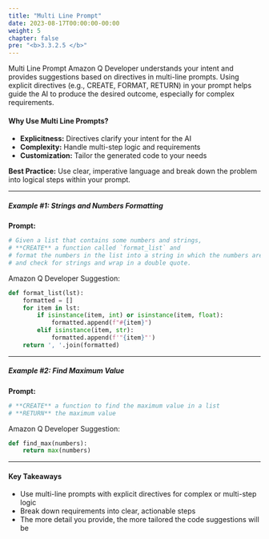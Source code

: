 ```yaml
---
title: "Multi Line Prompt"
date: 2023-08-17T00:00:00-00:00
weight: 5
chapter: false
pre: "<b>3.3.2.5 </b>"
---
```


Multi Line Prompt
Amazon Q Developer understands your intent and provides suggestions based on directives in multi-line prompts. Using explicit directives (e.g., CREATE, FORMAT, RETURN) in your prompt helps guide the AI to produce the desired outcome, especially for complex requirements.

#### Why Use Multi Line Prompts?
- **Explicitness:** Directives clarify your intent for the AI
- **Complexity:** Handle multi-step logic and requirements
- **Customization:** Tailor the generated code to your needs

**Best Practice:** Use clear, imperative language and break down the problem into logical steps within your prompt.

---

##### Example #1: Strings and Numbers Formatting
**Prompt:**

```python
# Given a list that contains some numbers and strings,
# **CREATE** a function called `format_list` and
# format the numbers in the list into a string in which the numbers are prepended with a "#"
# and check for strings and wrap in a double quote.
```

Amazon Q Developer Suggestion:

```python
def format_list(lst):
    formatted = []
    for item in lst:
        if isinstance(item, int) or isinstance(item, float):
            formatted.append(f"#{item}")
        elif isinstance(item, str):
            formatted.append(f'"{item}"')
    return ', '.join(formatted)
```

---

##### Example #2: Find Maximum Value
**Prompt:**

```python
# **CREATE** a function to find the maximum value in a list
# **RETURN** the maximum value
```

Amazon Q Developer Suggestion:

```python
def find_max(numbers):
    return max(numbers)
```

---

#### Key Takeaways
- Use multi-line prompts with explicit directives for complex or multi-step logic
- Break down requirements into clear, actionable steps
- The more detail you provide, the more tailored the code suggestions will be